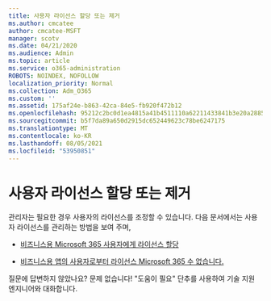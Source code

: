 ```yaml
---
title: 사용자 라이선스 할당 또는 제거
ms.author: cmcatee
author: cmcatee-MSFT
manager: scotv
ms.date: 04/21/2020
ms.audience: Admin
ms.topic: article
ms.service: o365-administration
ROBOTS: NOINDEX, NOFOLLOW
localization_priority: Normal
ms.collection: Adm_O365
ms.custom: ''
ms.assetid: 175af24e-b863-42ca-84e5-fb920f472b12
ms.openlocfilehash: 95212c2bc0d1ea4815a41b4511110a62211433841b3e20a28856773a3d42884d
ms.sourcegitcommit: b5f7da89a650d2915dc652449623c78be6247175
ms.translationtype: MT
ms.contentlocale: ko-KR
ms.lasthandoff: 08/05/2021
ms.locfileid: "53950851"
---
```

# <a name="assign-or-remove-user-licenses"></a>사용자 라이선스 할당 또는 제거

관리자는 필요한 경우 사용자의 라이선스를 조정할 수 있습니다. 다음 문서에서는 사용자 라이선스를 관리하는 방법을 보여 주며,
  
- [비즈니스용 Microsoft 365 사용자에게 라이선스 할당](https://docs.microsoft.com/azure/active-directory/fundamentals/license-users-groups?context=azure/active-directory/users-groups-roles/context/ugr-context)

- [비즈니스용 앱의 사용자로부터 라이선스 Microsoft 365 수 없습니다.](https://docs.microsoft.com/azure/active-directory/fundamentals/license-users-groups?context=azure/active-directory/users-groups-roles/context/ugr-context#remove-a-license)

질문에 답변하지 않았나요? 문제 없습니다! "도움이 필요" 단추를 사용하여 기술 지원 엔지니어와 대화합니다.